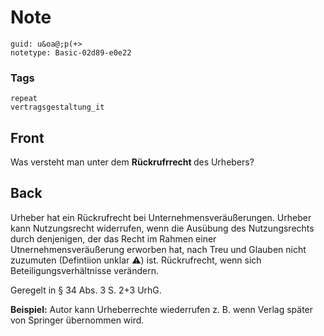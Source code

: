 # Note
```
guid: u&oa@;p(+>
notetype: Basic-02d89-e0e22
```

### Tags
```
repeat
vertragsgestaltung_it
```

## Front
Was versteht man unter dem <b>Rückrufrrecht </b>des Urhebers?

## Back
Urheber hat ein Rückrufrecht bei Unternehmensveräußerungen. Urheber kann Nutzungsrecht widerrufen, wenn die Ausübung des Nutzungsrechts durch denjenigen, der das Recht im Rahmen einer Utnernehmensveräußerung erworben hat, nach Treu und Glauben nicht zuzumuten (Defintiion unklar ⚠️) ist. Rückrufrecht, wenn sich Beteiligungsverhältnisse verändern.

Geregelt in § 34 Abs. 3 S. 2+3 UrhG.

<b>Beispiel:</b>
Autor kann Urheberrechte wiederrufen z. B. wenn Verlag später von Springer übernommen wird.
